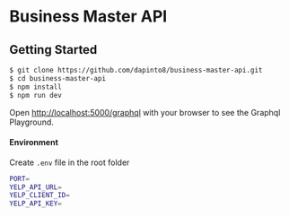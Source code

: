 # Business Master API

## Getting Started
```bash
$ git clone https://github.com/dapinto8/business-master-api.git
$ cd business-master-api
$ npm install
$ npm run dev
```
Open [http://localhost:5000/graphql](http://localhost:5000/graphql) with your browser to see the Graphql Playground.

#### Environment
Create ``` .env ``` file in the root folder
```bash
PORT=
YELP_API_URL=
YELP_CLIENT_ID=
YELP_API_KEY=
```
